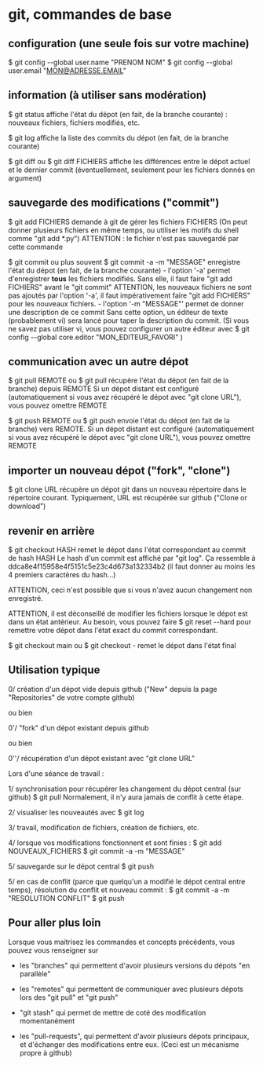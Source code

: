 git, commandes de base
======================


configuration (une seule fois sur votre machine)
------------------------------------------------

  $ git config --global user.name "PRENOM NOM"
  $ git config --global user.email "MON@ADRESSE.EMAIL"


information (à utiliser sans modération)
----------------------------------------

  $ git status
  affiche l'état du dépot (en fait, de la branche courante) : nouveaux 
  fichiers, fichiers modifiés, etc.

  $ git log
  affiche la liste des commits du dépot (en fait, de la branche 
  courante)

  $ git diff
  ou
  $ git diff FICHIERS
  affiche les différences entre le dépot actuel et le dernier commit 
  (éventuellement, seulement pour les fichiers donnés en argument)


sauvegarde des modifications ("commit")
---------------------------------------

  $ git add FICHIERS
  demande à git de gérer les fichiers FICHIERS
  (On peut donner plusieurs fichiers en même temps, ou utiliser les 
  motifs du shell comme "git add *.py")
  ATTENTION : le fichier n'est pas sauvegardé par cette commande

  $ git commit
  ou plus souvent
  $ git commit -a -m "MESSAGE"
  enregistre l'état du dépot (en fait, de la branche courante)
     - l'option '-a' permet d'enregistrer **tous** les fichiers 
       modifiés. Sans elle, il faut faire "git add FICHIERS" avant le 
       "git commit"
       ATTENTION, les nouveaux fichiers ne sont pas ajoutés par l'option 
       '-a', il faut impérativement faire "git add FICHIERS" pour les 
       nouveaux fichiers.
     - l'option '-m "MESSAGE"' permet de donner une description de ce 
       commit
       Sans cette option, un éditeur de texte (probablement vi) sera 
       lancé pour taper la description du commit. (Si vous ne savez pas 
       utiliser vi, vous pouvez configurer un autre éditeur avec
       $ git config --global core.editor "MON_EDITEUR_FAVORI"
       )


communication avec un autre dépot
---------------------------------

  $ git pull REMOTE
  ou
  $ git pull
  récupère l'état du dépot (en fait de la branche) depuis REMOTE
  Si un dépot distant est configuré (automatiquement si vous avez 
  récupéré le dépot avec "git clone URL"), vous pouvez omettre REMOTE

  $ git push REMOTE
  ou
  $ git push
  envoie l'état du dépot (en fait de la branche) vers REMOTE.
  Si un dépot distant est configuré (automatiquement si vous avez 
  récupéré le dépot avec "git clone URL"), vous pouvez omettre REMOTE


importer un nouveau dépot ("fork", "clone")
-------------------------------------------
  $ git clone URL
  récupère un dépot git dans un nouveau répertoire dans le répertoire 
  courant.
  Typiquement, URL est récupérée sur github ("Clone or download")


revenir en arrière
------------------

  $ git checkout HASH
  remet le dépot dans l'état correspondant au commit de hash HASH
  Le hash d'un commit est affiché par "git log". Ça ressemble à 
  ddca8e4f15958e4f5151c5e23c4d673a132334b2
  (il faut donner au moins les 4 premiers caractères du hash...)

  ATTENTION, ceci n'est possible que si vous n'avez aucun changement non 
  enregistré.

  ATTENTION, il est déconseillé de modifier les fichiers lorsque le 
  dépot est dans un état antérieur. Au besoin, vous pouvez faire
  $ git reset --hard
  pour remettre votre dépot dans l'état exact du commit correspondant.

  $ git checkout main
  ou
  $ git checkout -
  remet le dépot dans l'état final


Utilisation typique
-------------------

0/ création d'un dépot vide depuis github ("New" depuis la page 
"Repositories" de votre compte github)

ou bien

0'/ "fork" d'un dépot existant depuis github

ou bien

0''/ récupération d'un dépot existant avec "git clone URL"



Lors d'une séance de travail :

1/ synchronisation pour récupérer les changement du dépot central (sur 
github)
  $ git pull
Normalement, il n'y aura jamais de conflit à cette étape.

2/ visualiser les nouveautés avec
  $ git log

3/ travail, modification de fichiers, création de fichiers, etc.

4/ lorsque vos modifications fonctionnent et sont finies :
  $ git add NOUVEAUX_FICHIERS
  $ git commit -a -m "MESSAGE"

5/ sauvegarde sur le dépot central
  $ git push


5/ en cas de conflit (parce que quelqu'un a modifié le dépot central 
entre temps), résolution du conflit et nouveau commit :
  $ git commit -a -m "RESOLUTION CONFLIT"
  $ git push


Pour aller plus loin
--------------------

Lorsque vous maitrisez les commandes et concepts précédents, vous pouvez 
vous renseigner sur

  - les "branches" qui permettent d'avoir plusieurs versions du dépots 
    "en parallèle"

  - les "remotes" qui permettent de communiquer avec plusieurs dépots 
    lors des "git pull" et "git push"

  - "git stash" qui permet de mettre de coté des modification 
    momentanément

  - les "pull-requests", qui permettent d'avoir plusieurs dépots 
    principaux, et d'échanger des modifications entre eux. (Ceci est un 
    mécanisme propre à github)
